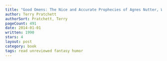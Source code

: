 ```yaml
---
title: "Good Omens: The Nice and Accurate Prophecies of Agnes Nutter, Witch"
author: Terry Pratchett
authorSort: Pratchett, Terry
pageCount: 491
date: 2014-01-01
written: 1990
stars: 4
layout: post
category: book
tags: read unreviewed fantasy humor
---
```

